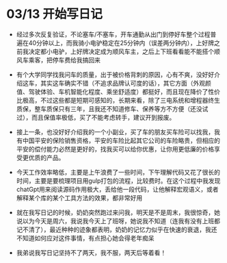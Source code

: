 # 03/13 开始写日记

* 经过多次反复验证，不论塞车/不塞车，开车通勤从出门到停好车整个过程普遍在40分钟以上，而我骑小电驴稳定在25分钟内（误差两分钟内），上好牌之前我决定都小电驴，上好牌决定成为顺风车主，之后上下班看看能不能搭个顺风车乘客，把停车费给我搞回来

* 有个大学同学找我问车的质量，出于被价格背刺的原因，心有不爽，没好好介绍这车，其实这车确实不错（不追求品牌认可度的话），其它方面（外观颜值、驾驶体验、车机智能化程度、乘坐舒适度）都挺好，而且现在降价了性价比极高，不过这些都是短期可感知的，长期来看，除了三电系统和增程器终生质保，整车质保只有三年，且我还不知道修车、保养等方不方便（还没试过），而且保值率极低，买了不能考虑转手，建议开到报废。

* 接上一条，也没好好介绍我的一个小副业，买了车的朋友买车险可以找我，我有中国平安的保险销售资格，平安的车险比起其它公司的车险略贵，但相应的平安的偿付能力必然是更好的，找我买可以给你优惠，让你用更低廉的价格享受更优质的产品。

* 今天工作效率略低，主要是上午浪费了一些时间，下午理解代码又花了很长的时间，主要是要梳理项目用gulp打包的流程，比较费时。在这个过程中我发现chatGpt用来阅读源码作用极大，丢给他一段代码，让他解释宏观语义，或者解释某个库的某个工具方法的效果，都非常好用

* 就在我写日记的时候，奶奶突然跑过来问我，明天是不是周末，我很惊奇，她说以为今天是周六，我说我今天上了班呀，她说我不知道（连我有没有上班都记不清了），最近种种的迹象都表明，奶奶的记忆力似乎在快速的衰退，我还不知道如何应对这件事情，有点担心她会得老年痴呆

* 我弟说我写日记坚持不了两天，我不服，两天后等着看！

